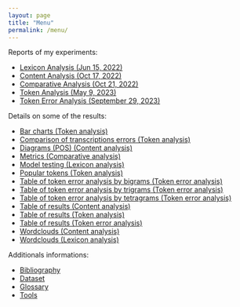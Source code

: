 ```yaml
---
layout: page
title: "Menu"
permalink: /menu/
---
```


Reports of my experiments:
- [Lexicon Analysis (Jun 15, 2022)](https://flochiff.github.io/phd/2022/06/15/Lexicon-analysis.html)
- [Content Analysis (Oct 17, 2022)](https://flochiff.github.io/phd/2022/10/17/Content-analysis.html)
- [Comparative Analysis (Oct 21, 2022)](https://flochiff.github.io/phd/2022/10/21/Comparative-analysis.html)
- [Token Analysis (May 9, 2023)](https://flochiff.github.io/phd/2023/05/09/Token-analysis.html)
- [Token Error Analysis (September 29, 2023)](https://flochiff.github.io/phd/2023/09/29/Token-error-analysis.html)

Details on some of the results:
- [Bar charts (Token analysis)](https://flochiff.github.io/phd/experiments/token_analysis/bar_charts_token_analysis.html)
- [Comparison of transcriptions errors (Token analysis)](https://flochiff.github.io/phd/experiments/token_analysis/comparison_transcriptions_errors.html)
- [Diagrams (POS) (Content analysis)](https://flochiff.github.io/phd/experiments/content_analysis/diagrams_pos_content_analysis.html)
- [Metrics (Comparative analysis)](https://flochiff.github.io/phd/experiments/comparative_analysis/metrics_comparative_analysis.html)
- [Model testing (Lexicon analysis)](https://flochiff.github.io/phd/experiments/lexicon_analysis/model_testing_lexicon_analysis.html)
- [Popular tokens (Token analysis)](https://flochiff.github.io/phd/experiments/token_analysis/popular_tokens_token_analysis.html)
- [Table of token error analysis by bigrams (Token error analysis)](https://flochiff.github.io/phd/experiments/token_error_analysis/token_error_analysis_tables/table_of_2grams.pdf)
- [Table of token error analysis by trigrams (Token error analysis)](https://flochiff.github.io/phd/experiments/token_error_analysis/token_error_analysis_tables/table_of_3grams.pdf)
- [Table of token error analysis by tetragrams (Token error analysis)](https://flochiff.github.io/phd/experiments/token_error_analysis/token_error_analysis_tables/table_of_4grams.pdf)
- [Table of results (Content analysis)](https://flochiff.github.io/phd/experiments/content_analysis/table_results_content_analysis.html)
- [Table of results (Token analysis)](https://flochiff.github.io/phd/experiments/token_analysis/table_results_token_analysis.html)
- [Table of results (Token error analysis)](https://flochiff.github.io/phd/experiments/token_error_analysis/table_results_token_error_analysis.html)
- [Wordclouds (Content analysis)](https://flochiff.github.io/phd/experiments/content_analysis/wordclouds_content_analysis.html)
- [Wordclouds (Lexicon analysis)](https://flochiff.github.io/phd/experiments/lexicon_analysis/wordclouds_lexicon_analysis.html)

Additionals informations:
- [Bibliography](https://flochiff.github.io/phd/annexes/bibliography.html)
- [Dataset](https://flochiff.github.io/phd/dataset/dataset.html)
- [Glossary](https://flochiff.github.io/phd/annexes/glossary.html)
- [Tools](https://flochiff.github.io/phd/annexes/tools.html)